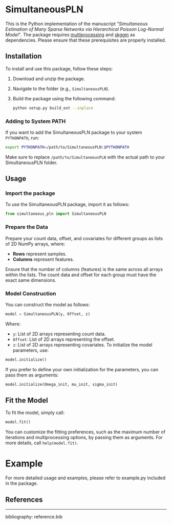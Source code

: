 # SimultaneousPLN

This is the Python implementation of the manuscript *"Simultaneous Estimation of Many Sparse Networks via Hierarchical Poisson Log-Normal Model"*. The package requires [multiprocessing](https://docs.python.org/3/library/multiprocessing.html) and [skggm](https://github.com/skggm/skggm) as dependencies. Please ensure that these prerequisites are properly installed.

## Installation

To install and use this package, follow these steps:

1. Download and unzip the package.
2. Navigate to the folder (e.g., `SimultaneousPLN`).
3. Build the package using the following command:

    ```bash
    python setup.py build_ext --inplace
    ```

### Adding to System PATH

If you want to add the SimultaneousPLN package to your system `PYTHONPATH`, run:

```bash
export PYTHONPATH=/path/to/SimultaneousPLN:$PYTHONPATH
```
Make sure to replace `/path/to/SimultaneousPLN` with the actual path to your SimultaneousPLN folder.

## Usage
### Import the package
To use the SimultaneousPLN package, import it as follows:
```python
from simultaneous_pln import SimultaneousPLN
```
### Prepare the Data

Prepare your count data, offset, and covariates for different groups as lists of 2D NumPy arrays, where:
- **Rows** represent samples.
- **Columns** represent features.

Ensure that the number of columns (features) is the same across all arrays within the lists. The count data and offset for each group must have the exact same dimensions.

### Model Construction

You can construct the model as follows:

```python
model = SimultaneousPLN(y, Offset, z)
```
Where:
- `y`: List of 2D arrays representing count data.
- `Offset`: List of 2D arrays representing the offset.
- `z`: List of 2D arrays representing covariates.
To initialize the model parameters, use:

```python
model.initialize()
```
If you prefer to define your own initialization for the parameters, you can pass them as arguments:
```python
model.initialize(Omega_init, mu_init, sigma_init)
```
## Fit the Model
To fit the model, simply call:
```python
model.fit()
```
You can customize the fitting preferences, such as the maximum number of iterations and multiprocessing options, by passing them as arguments. For more details, call `help(model.fit)`.

# Example
For more detailed usage and examples, please refer to example.py included in the package.

## References

--- 
bibliography: reference.bib
